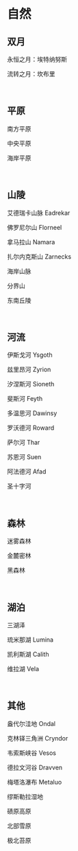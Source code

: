 # 自然
## 双月

永恒之月：埃特纳努斯

流转之月：坎布里

<br>

## 平原

南方平原

中央平原

海岸平原

<br>

## 山陵

艾德瑞卡山脉 Eadrekar

佛罗尼尔山 Florneel

拿马拉山 Namara

扎尔内克斯山 Zarnecks

海岸山脉

分界山

东南丘陵

<br>

## 河流

伊斯戈河 Ysgoth

兹里昂河 Zyrion

汐涅斯河 Sioneth

斐斯河 Feyth

多温思河 Dawinsy

罗沃德河 Roward

萨尔河 Thar

苏恩河 Suen

阿法德河 Afad

圣十字河

<br>

## 森林

迷雾森林

金麓密林

黑森林

<br>

## 湖泊

三湖泽

琉米那湖 Lumina

凯利斯湖 Calith

维拉湖 Vela

<br>

## 其他

盎代尔洼地 Ondal

克林铎三角洲 Cryndor

韦索斯峡谷 Vesos

德拉文河谷 Dravven

梅塔洛瀑布 Metaluo

缪斯勒拉湿地

碛原高原

北部雪原

极北苔原

